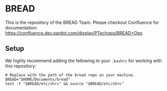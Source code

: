 # BREAD

This is the repository of the BREAD Team. Please checkout Confluence for
documentation: <https://confluence.dev.pardot.com/display/PTechops/BREAD+Ops>

## Setup

We highly recommend adding the fellowing to your `.bashrc` for working with
this repository:

```shell
# Replace with the path of the bread repo on your machine.
BREAD="$HOME/Documents/bread"
test -f "$BREAD/etc/shrc" && source "$BREAD/etc/shrc"
```
